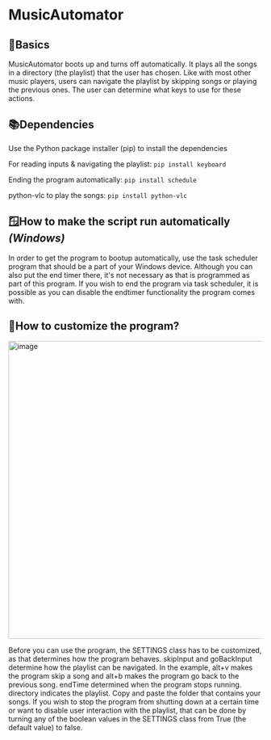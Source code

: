 # MusicAutomator

📰Basics
---
MusicAutomator boots up and turns off automatically. It plays all the songs in a directory (the playlist) that the user 
has chosen. Like with most other music players, users can navigate the playlist by skipping songs or playing the previous 
ones. The user can determine what keys to use for these actions.

📚Dependencies
---
Use the Python package installer (pip) to install the dependencies

For reading inputs & navigating the playlist:
``` pip install keyboard ```

Ending the program automatically:
``` pip install schedule ```

python-vlc to play the songs:
``` pip install python-vlc ```

🪟How to make the script run automatically ***(Windows)***
---
In order to get the program to bootup automatically, use the task scheduler program that should be a part of your
Windows device. Although you can also put the end timer there, it's not necessary as that is programmed as part
of this program. If you wish to end the program via task scheduler, it is possible as you can disable the endtimer
functionality the program comes with.

🔧How to customize the program?
---

<img width="590" alt="image" src="https://github.com/CaptainCluster/MusicAutomator/assets/121576355/fdad7fb0-c82c-428e-af68-567a1a7dfe4a">

Before you can use the program, the SETTINGS class has to be customized, as that determines how the program behaves.
skipInput and goBackInput determine how the playlist can be navigated. In the example, alt+v makes the program skip 
a song and alt+b makes the program go back to the previous song. endTime determined when the program stops running. 
directory indicates the playlist. Copy and paste the folder that contains your songs. If you wish to stop the program
from shutting down at a certain time or want to disable user interaction with the playlist, that can be done by
turning any of the boolean values in the SETTINGS class from True (the default value) to false.
